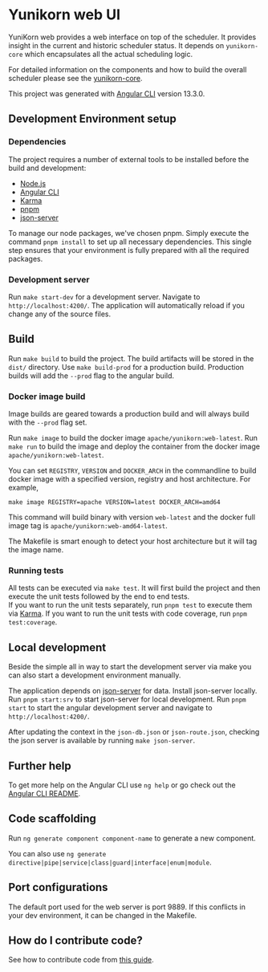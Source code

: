 <!--
 * Licensed to the Apache Software Foundation (ASF) under one
 * or more contributor license agreements.  See the NOTICE file
 * distributed with this work for additional information
 * regarding copyright ownership.  The ASF licenses this file
 * to you under the Apache License, Version 2.0 (the
 * "License"); you may not use this file except in compliance
 * with the License.  You may obtain a copy of the License at
 *
 *     http://www.apache.org/licenses/LICENSE-2.0
 *
 * Unless required by applicable law or agreed to in writing, software
 * distributed under the License is distributed on an "AS IS" BASIS,
 * WITHOUT WARRANTIES OR CONDITIONS OF ANY KIND, either express or implied.
 * See the License for the specific language governing permissions and
 * limitations under the License.
 -->

# Yunikorn web UI
YuniKorn web provides a web interface on top of the scheduler. It provides insight in the current and historic scheduler status.
It depends on `yunikorn-core` which encapsulates all the actual scheduling logic.

For detailed information on the components and how to build the overall scheduler please see the [yunikorn-core](https://github.com/apache/yunikorn-core).

This project was generated with [Angular CLI](https://github.com/angular/angular-cli) version 13.3.0.

## Development Environment setup
### Dependencies
The project requires a number of external tools to be installed before the build and development:
- [Node.js](https://nodejs.org/en/)
- [Angular CLI](https://github.com/angular/angular-cli)
- [Karma](https://karma-runner.github.io)
- [pnpm](https://www.npmjs.com/package/pnpm)
- [json-server](https://www.npmjs.com/package/json-server)

To manage our node packages, we've chosen pnpm. Simply execute the command `pnpm install` to set up all necessary dependencies. This single step ensures that your environment is fully prepared with all the required packages.

### Development server

Run `make start-dev` for a development server. Navigate to `http://localhost:4200/`. The application will automatically reload if you change any of the source files.

## Build

Run `make build` to build the project. The build artifacts will be stored in the `dist/` directory. Use `make build-prod` for a production build.
Production builds will add the `--prod` flag to the angular build.

### Docker image build
Image builds are geared towards a production build and will always build with the `--prod` flag set.

Run `make image` to build the docker image `apache/yunikorn:web-latest`. 
Run `make run` to build the image and deploy the container from the docker image `apache/yunikorn:web-latest`.

You can set `REGISTRY`, `VERSION` and `DOCKER_ARCH` in the commandline to build docker image with a specified version, registry and host architecture. For example,
```
make image REGISTRY=apache VERSION=latest DOCKER_ARCH=amd64
```
This command will build binary with version `web-latest` and the docker full image tag is `apache/yunikorn:web-amd64-latest`.

The Makefile is smart enough to detect your host architecture but it will tag the image name.

### Running tests

All tests can be executed via `make test`. It will first build the project and then execute the unit tests followed by the end to end tests.  
If you want to run the unit tests separately, run `pnpm test` to execute them via [Karma](https://karma-runner.github.io). If you want to run the unit tests with code coverage, run `pnpm test:coverage`.

## Local development
Beside the simple all in way to start the development server via make you can also start a development environment manually. 

The application depends on [json-server](https://www.npmjs.com/package/json-server) for data. Install json-server locally. Run `pnpm start:srv` to start json-server for local development.
Run `pnpm start` to start the angular development server and navigate to `http://localhost:4200/`.

After updating the context in the `json-db.json` or `json-route.json`, checking the json server is available  by running `make json-server`.

## Further help
To get more help on the Angular CLI use `ng help` or go check out the [Angular CLI README](https://github.com/angular/angular-cli/blob/master/README.md).

## Code scaffolding
Run `ng generate component component-name` to generate a new component.

You can also use `ng generate directive|pipe|service|class|guard|interface|enum|module`.

## Port configurations
The default port used for the web server is port 9889. If this conflicts in your dev environment, it can be changed in the Makefile.

## How do I contribute code?
See how to contribute code from [this guide](https://yunikorn.apache.org/community/how_to_contribute).
